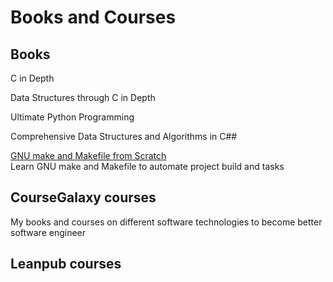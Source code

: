 # Books and Courses

## Books

C in Depth

Data Structures through C in Depth

Ultimate Python Programming

Comprehensive Data Structures and Algorithms in C##

[GNU make and Makefile from Scratch](https://leanpub.com/gnu-make-makefile-scratch)\
Learn GNU make and Makefile to automate project build and tasks

## CourseGalaxy courses

My books and courses on different software technologies to become better software engineer

## Leanpub courses



